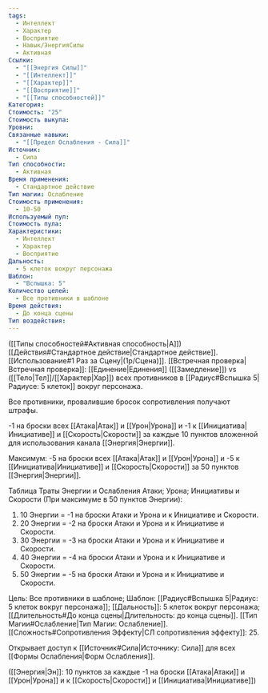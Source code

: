 ```yaml
---
tags:
  - Интеллект
  - Характер
  - Восприятие
  - Навык/ЭнергияСилы
  - Активная
Ссылки:
  - "[[Энергия Силы]]"
  - "[[Интеллект]]"
  - "[[Характер]]"
  - "[[Восприятие]]"
  - "[[Типы способностей]]"
Категория: 
Стоимость: "25"
Стоимость выкупа: 
Уровни: 
Связанные навыки:
  - "[[Предел Ослабления - Сила]]"
Источник:
  - Сила
Тип способности:
  - Активная
Время применения:
  - Стандартное действие
Тип магии: Ослабление
Стоимость применения:
  - 10-50
Используемый пул: 
Стоимость пула: 
Характеристики:
  - Интеллект
  - Характер
  - Восприятие
Дальность:
  - 5 клеток вокруг персонажа
Шаблон:
  - "Вспышка: 5"
Количество целей:
  - Все противники в шаблоне
Время действия:
  - До конца сцены
Тип воздействия:
---
```

([[Типы способностей#Активная способность|А]]) [[Действия#Стандартное действие|Стандартное действие]]. [[Использование#1 Раз за Сцену|(1р/Сцена)]]. [[Встречная проверка|Встречная проверка]]: [[Единение|Единения]] ([[Замедление]]) vs ([[Тело|Тел]]/[[Характер|Хар]]) всех противников в [[Радиус#Вспышка 5|Радиусе: 5 клеток]] вокруг персонажа. 

Все противники, провалившие бросок сопротивления получают штрафы. 

-1 на броски всех [[Атака|Атак]] и [[Урон|Урона]] и -1 к [[Инициатива|Инициативе]] и [[Скорость|Скорости]] за каждые 10 пунктов вложенной для использования канала [[Энергия|Энергии]].

Максимум: -5 на броски всех [[Атака|Атак]] и [[Урон|Урона]] и -5 к [[Инициатива|Инициативе]] и [[Скорость|Скорости]] за 50 пунктов [[Энергия|Энергии]]. 

Таблица Траты Энергии и Ослабления Атаки; Урона; Инициативы и Скорости
(При максимуме в 50 пунктов Энергии):

1. 10 Энергии = -1 на броски Атаки и Урона и к Инициативе и Скорости.
2. 20 Энергии = -2 на броски Атаки и Урона и к Инициативе и Скорости.
3. 30 Энергии = -3 на броски Атаки и Урона и к Инициативе и Скорости.
4. 40 Энергии = -4 на броски Атаки и Урона и к Инициативе и Скорости. 
5. 50 Энергии = -5 на броски Атаки и Урона и к Инициативе и Скорости.

Цель: Все противники в шаблоне; Шаблон: [[Радиус#Вспышка 5|Радиус: 5 клеток вокруг персонажа]]; [[Дальность]]: 5 клеток вокруг персонажа; [[Длительность#До конца сцены|Длительность: до конца сцены]]. [[Тип Магии#Ослабление|Тип Магии: Ослабление]]. [[Сложность#Cопротивления Эффекту|СЛ сопротивления эффекту]]: 25. 

Открывает доступ к [[Источник#Сила|Источнику: Сила]] для всех [[Формы Ослабления|Форм Ослабления]]. 

([[Энергия|Эн]]: 10 пунктов за каждые -1 на броски [[Атака|Атаки]] и [[Урон|Урона]] и к [[Скорость|Скорости]] и [[Инициатива|Инициативе]])